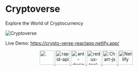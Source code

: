 # Cryptoverse  
Explore the World of Cryptocurrency

![Cryptoverse](https://i.ibb.co/8gh5Jc8/image.png)


Live Demo: https://crypto-verse-reactapp.netlify.app/



<p align="center"> 
    <a href="https://tr.reactjs.org/" target="_blank"> <img src="https://upload.wikimedia.org/wikipedia/commons/thumb/4/47/React.svg/1200px-React.svg.png" height="45"/> </a>
    <a href="https://rapidapi.com" target="_blank"> <img src="https://rapidapi.com/wp-content/uploads/2021/07/Brand-blue-horizontal.svg" alt="rapid-api"  height="45" /> </a>
    <a href="https://ant.design/" target="_blank"> <img src="https://gw.alipayobjects.com/zos/rmsportal/KDpgvguMpGfqaHPjicRK.svg" alt="ant-design"  height="45" /> </a> 
   <a href="https://redux-toolkit.js.org/" target="_blank"> <img src="https://d33wubrfki0l68.cloudfront.net/0834d0215db51e91525a25acf97433051f280f2f/c30f5/img/redux.svg" alt="redux-tool-kit"  height="45" /> </a>
    <a href="https://www.chartjs.org/" target="_blank"> <img src="https://www.chartjs.org/img/chartjs-logo.svg" alt="Chart-js"  height="45"/> </a>   
  <a href="https://www.netlify.com/" target="_blank"> <img src="https://www.netlify.com/v3/img/components/logomark.svg" alt="Netlify" height="45" /> </a> 
    
</p>
